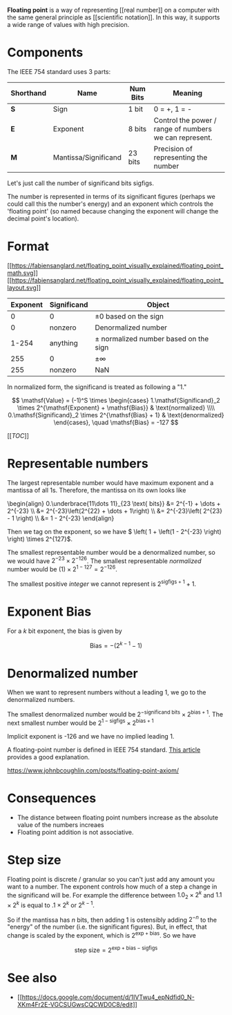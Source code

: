 **Floating point** is a way of representing [[real number]] on a computer with the same general principle as [[scientific notation]]. In this way, it supports a wide range of values with high precision. 

# Components


The IEEE 754 standard uses 3 parts:

|Shorthand|Name|Num Bits|Meaning|
|---------|----|--------|-------|
|**S**|Sign|1 bit|0 = +, 1 = -|
|**E**|Exponent|8 bits|Control the power / range of numbers we can represent.|
|**M**|Mantissa/Significand|23 bits|Precision of representing the number|

Let's just call the number of significand bits $\mathsf{sigfigs}$.


The number is represented in terms of its significant figures (perhaps we could call this the number's energy) and an exponent which controls the 'floating point' (so named because changing the exponent will change the decimal point's location).

# Format


[[https://fabiensanglard.net/floating_point_visually_explained/floating_point_math.svg]]
[[https://fabiensanglard.net/floating_point_visually_explained/floating_point_layout.svg]]


|Exponent|Significand|Object|
|--------|-----------|------|
|0|0|$\pm 0$ based on the sign|
|0|nonzero|Denormalized number|
|1-254|anything| $\pm$ normalized number based on the sign|
|255|0|$\pm \infty$|
|255|nonzero|NaN|


In normalized form, the significand is treated as following a "1."


$$
\mathsf{Value} = (-1)^S \times \begin{cases} 1.\mathsf{Significand}_2 \times 2^{\mathsf{Exponent} + \mathsf{Bias}} & \text{normalized} \\\\  0.\mathsf{Significand}_2 \times 2^{\mathsf{Bias} + 1} & \text{denormalized} \end{cases}, \quad \mathsf{Bias} = -127
$$

[[_TOC_]]

# Representable numbers

The largest representable number would have maximum exponent and a mantissa of all 1s. Therefore, the mantissa on its own looks like

\begin{align}
0.\underbrace{11\dots 11}\_{23 \text{ bits}} &= 2^{-1} + \dots + 2^{-23}  \\\\
&= 2\^{-23}\left(2^{22} + \dots + 1\right) \\\\
&= 2^{-23}\left( 2^{23} - 1 \right) \\\\
&= 1 - 2^{-23}
\end{align}

Then we tag on the exponent, so we have $ \left( 1 + \left(1 - 2^{-23} \right) \right) \times 2^{127}$.

The smallest representable number would be a denormalized number, so we would have $2^{-23} \times 2^{-126}$. The smallest representable _normalized_ number would be $\left(1\right) \times 2^{1 - 127} = 2^{-126}$.

The smallest positive _integer_ we cannot represent is $2^{\mathsf{sigfigs}+1}+1$.

# Exponent Bias

For a $k$ bit exponent, the bias is given by

$$
\mathsf{Bias} = -\left(2^{k-1}-1\right)
$$

# Denormalized number

When we want to represent numbers without a leading 1, we go to the denormalized numbers.

The smallest denormalized number would be $2^{-\text{significand bits}} \times 2^{\mathsf{bias}+1}$. The next smallest number would be $2^{1-\mathsf{sigfigs}} \times 2^{\mathsf{bias}+1}$

Implicit exponent is -126 and we have no implied leading 1.

A floating-point number is defined in IEEE 754 standard. [This article](https://fabiensanglard.net/floating_point_visually_explained/index.html) provides a good explanation.

https://www.johnbcoughlin.com/posts/floating-point-axiom/

# Consequences

* The distance between floating point numbers increase as the absolute value of the numbers increaes
* Floating point addition is not associative.

# Step size

Floating point is discrete / granular so you can't just add any amount you want to a number. The exponent controls how much of a step a change in the significand will be. For example the difference between $1.0_2 \times 2^k$ and $1.1 \times 2^k$ is equal to $.1 \times 2^k$ or $2^{k-1}$.

So if the mantissa has $n$ bits, then adding 1 is ostensibly adding $2^{-n}$ to the "energy" of the number (i.e. the significant figures). But, in effect, that change is scaled by the exponent, which is $2^{\mathsf{exp} + \mathsf{bias}}$. So we have

$$
\text{step size} = 2^{\mathsf{exp} + \mathsf{bias}-\mathsf{sigfigs}}
$$

# See also

* [[https://docs.google.com/document/d/1IVTwu4_epNdfid0_N-XKm4Fr2E-VGCSUGwsCQCWD0C8/edit]]